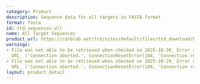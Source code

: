 ```yaml
---
category: Product
description: Sequence data for all targets in FASTA format
format: fasta
id: ttd.sequences-all
name: All Target Sequences
product_url: https://idrblab.net/ttd/sites/default/files/ttd_download/P2-06-All_target_seq.txt
warnings:
- File was not able to be retrieved when checked on 2025-10-30_ Error connecting to
  URL_ ('Connection aborted.', ConnectionResetError(104, 'Connection reset by peer'))
- File was not able to be retrieved when checked on 2025-10-29_ Error connecting to
  URL_ ('Connection aborted.', ConnectionResetError(104, 'Connection reset by peer'))
layout: product_detail
---
```

